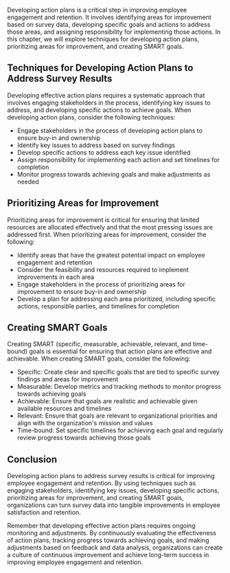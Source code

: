 
Developing action plans is a critical step in improving employee engagement and retention. It involves identifying areas for improvement based on survey data, developing specific goals and actions to address those areas, and assigning responsibility for implementing those actions. In this chapter, we will explore techniques for developing action plans, prioritizing areas for improvement, and creating SMART goals.

Techniques for Developing Action Plans to Address Survey Results
----------------------------------------------------------------

Developing effective action plans requires a systematic approach that involves engaging stakeholders in the process, identifying key issues to address, and developing specific actions to achieve goals. When developing action plans, consider the following techniques:

* Engage stakeholders in the process of developing action plans to ensure buy-in and ownership
* Identify key issues to address based on survey findings
* Develop specific actions to address each key issue identified
* Assign responsibility for implementing each action and set timelines for completion
* Monitor progress towards achieving goals and make adjustments as needed

Prioritizing Areas for Improvement
----------------------------------

Prioritizing areas for improvement is critical for ensuring that limited resources are allocated effectively and that the most pressing issues are addressed first. When prioritizing areas for improvement, consider the following:

* Identify areas that have the greatest potential impact on employee engagement and retention
* Consider the feasibility and resources required to implement improvements in each area
* Engage stakeholders in the process of prioritizing areas for improvement to ensure buy-in and ownership
* Develop a plan for addressing each area prioritized, including specific actions, responsible parties, and timelines for completion

Creating SMART Goals
--------------------

Creating SMART (specific, measurable, achievable, relevant, and time-bound) goals is essential for ensuring that action plans are effective and achievable. When creating SMART goals, consider the following:

* Specific: Create clear and specific goals that are tied to specific survey findings and areas for improvement
* Measurable: Develop metrics and tracking methods to monitor progress towards achieving goals
* Achievable: Ensure that goals are realistic and achievable given available resources and timelines
* Relevant: Ensure that goals are relevant to organizational priorities and align with the organization's mission and values
* Time-bound: Set specific timelines for achieving each goal and regularly review progress towards achieving those goals

Conclusion
----------

Developing action plans to address survey results is critical for improving employee engagement and retention. By using techniques such as engaging stakeholders, identifying key issues, developing specific actions, prioritizing areas for improvement, and creating SMART goals, organizations can turn survey data into tangible improvements in employee satisfaction and retention.

Remember that developing effective action plans requires ongoing monitoring and adjustments. By continuously evaluating the effectiveness of action plans, tracking progress towards achieving goals, and making adjustments based on feedback and data analysis, organizations can create a culture of continuous improvement and achieve long-term success in improving employee engagement and retention.

